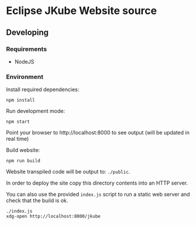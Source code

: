 # Eclipse JKube Website source

## Developing

### Requirements
* NodeJS

### Environment

Install required dependencies:
```
npm install
```

Run development mode:
```
npm start
```
Point your browser to http://localhost:8000 to see output (will be updated in real time)


Build website:
```
npm run build
```
Website transpiled code will be output to: `./public`.

In order to deploy the site copy this directory contents into an HTTP server.

You can also use the provided `index.js` script to run a static web server and
check that the build is ok.
```
./index.js
xdg-open http://localhost:8000/jkube
```
